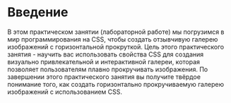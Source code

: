 # Введение

В этом практическом занятии (лабораторной работе) мы погрузимся в мир программирования на CSS, чтобы создать отзывчивую галерею изображений с горизонтальной прокруткой. Цель этого практического занятия - научить вас использовать свойства CSS для создания визуально привлекательной и интерактивной галереи, которая позволяет пользователям плавно прокручивать изображения. По завершении этого практического занятия вы получите твёрдое понимание того, как создать горизонтально прокручиваемую галерею изображений с использованием CSS.
